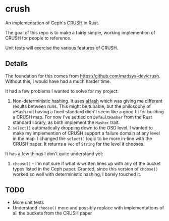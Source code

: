 # crush

An implementation of Ceph's [CRUSH](https://www.ssrc.ucsc.edu/media/pubs/9c7bcd06ff4eeccef2cb4c7813fe33ba7d4805c7.pdf) in Rust.

The goal of this repo is to make a fairly simple, working implemention of CRUSH for people to reference.

Unit tests will exercise the various features of CRUSH.

## Details

The foundation for this comes from https://github.com/madsys-dev/crush. Without this, I would have had a much harder time.

It had a few problems I wanted to solve for my project:

1. Non-deterministic hashing. It uses [aHash](https://github.com/tkaitchuck/aHash) which was giving me different results between runs. This might be tunable, but the philosophy of aHash not having a fixed standard didn't seem like a good fit for building a CRUSH map. For now I've settled on `DefaultHasher` from the Rust standard library, as both implement the `Hasher` trait.
2. `select()` automatically dropping down to the OSD level. I wanted to make my implemention of CRUSH support a failure domain at any level in the map. I changed the `select()` logic to be more in-line with the CRUSH paper. It returns a `vec` of `String` for the level it chooses.

It has a few things I don't quite understand yet:

1. `choose()` - I'm not sure if what is written lines up with any of the bucket types listed in the Ceph paper. Granted, since this version of `choose()` worked so well with deterministic hashing, I barely touched it.

## TODO

- More unit tests
- Understand `choose()` more and possibly replace with implementations of all the buckets from the CRUSH paper
